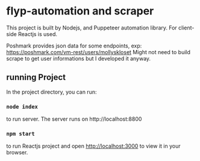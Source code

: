 # flyp-automation and scraper

This project is built by Nodejs, and Puppeteer automation library. For client-side Reactjs is used.

Poshmark provides json data for some endpoints, exp: https://poshmark.com/vm-rest/users/mollyskloset
Might not need to build scrape to get user informations but I developed it anyway.

## running Project

In the project directory, you can run:
### `node index`

to run server. The server runs on http://localhost:8800


### `npm start`

to run Reactjs project and
open [http://localhost:3000](http://localhost:3000) to view it in your browser.
